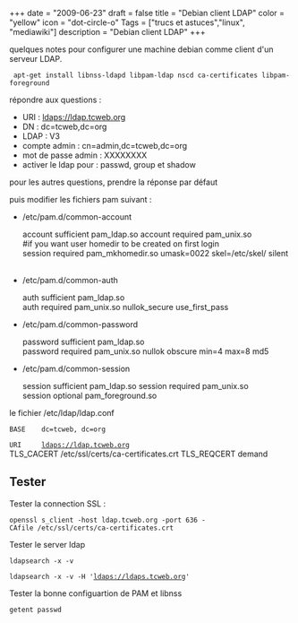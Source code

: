 +++
date = "2009-06-23"
draft = false
title = "Debian client LDAP"
color = "yellow"
icon = "dot-circle-o"
Tags = ["trucs et astuces","linux", "mediawiki"]
description = "Debian client LDAP"
+++

quelques notes pour configurer une machine debian comme client d'un
serveur LDAP.

     apt-get install libnss-ldapd libpam-ldap nscd ca-certificates libpam-foreground

répondre aux questions :

-   URI : <ldaps://ldap.tcweb.org>
-   DN : dc=tcweb,dc=org
-   LDAP : V3
-   compte admin : cn=admin,dc=tcweb,dc=org
-   mot de passe admin : XXXXXXXX
-   activer le ldap pour : passwd, group et shadow

pour les autres questions, prendre la réponse par défaut

puis modifier les fichiers pam suivant :

-   /etc/pam.d/common-account

    account sufficient pam_ldap.so
    account required pam_unix.so
    #if you want user homedir to be created on first login
    session required pam_mkhomedir.so umask=0022 skel=/etc/skel/ silent  

-   /etc/pam.d/common-auth

    auth sufficient pam_ldap.so
    auth required pam_unix.so nullok_secure use_first_pass 

-   /etc/pam.d/common-password

    password sufficient pam_ldap.so
    password required pam_unix.so nullok obscure min=4 max=8 md5 

-   /etc/pam.d/common-session

    session sufficient pam_ldap.so
    session required pam_unix.so
    session optional pam_foreground.so

le fichier /etc/ldap/ldap.conf

    BASE    dc=tcweb, dc=org
`URI     `[`ldaps://ldap.tcweb.org`](ldaps://ldap.tcweb.org)\
    TLS_CACERT /etc/ssl/certs/ca-certificates.crt
    TLS_REQCERT demand

Tester
------

Tester la connection SSL :

    openssl s_client -host ldap.tcweb.org -port 636 -CAfile /etc/ssl/certs/ca-certificates.crt

Tester le server ldap

    ldapsearch -x -v 
`ldapsearch -x -v -H '`[`ldaps://ldaps.tcweb.org`](ldaps://ldaps.tcweb.org)`'`

Tester la bonne configuartion de PAM et libnss

    getent passwd
